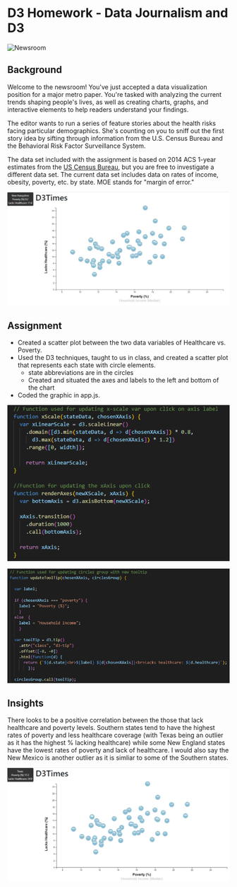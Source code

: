 # D3 Homework - Data Journalism and D3

![Newsroom](https://media.giphy.com/media/v2xIous7mnEYg/giphy.gif)

## Background

Welcome to the newsroom! You've just accepted a data visualization position for a major metro paper. You're tasked with analyzing the current trends shaping people's lives, as well as creating charts, graphs, and interactive elements to help readers understand your findings.

The editor wants to run a series of feature stories about the health risks facing particular demographics. She's counting on you to sniff out the first story idea by sifting through information from the U.S. Census Bureau and the Behavioral Risk Factor Surveillance System.

The data set included with the assignment is based on 2014 ACS 1-year estimates from the [US Census Bureau](https://data.census.gov/cedsci/), but you are free to investigate a different data set. The current data set includes data on rates of income, obesity, poverty, etc. by state. MOE stands for "margin of error."

![](https://github.com/KGore12/D3-challenge/blob/main/images/scatter.png)

## Assignment
* Created a scatter plot between the two data variables of Healthcare vs. Poverty.
* Used the D3 techniques, taught to us in class, and created a scatter plot that represents each state with circle elements.
    * state abbreviations are in the circles
    * Created and situated the axes and labels to the left and bottom of the chart
* Coded the graphic in app.js. 

![](https://github.com/KGore12/D3-challenge/blob/main/images/jscode.png)

![](https://github.com/KGore12/D3-challenge/blob/main/images/d3tooltip.png)

## Insights

There looks to be a positive correlation between the those that lack healthcare and poverty levels. Southern states tend to have the highest rates of poverty and less healthcare coverage (with Texas being an outlier as it has the highest % lacking healthcare) while some New England states have the lowest rates of poverty and lack of healthcare. I would also say the New Mexico is another outlier as it is simliar to some of the Southern states.

![](https://github.com/KGore12/D3-challenge/blob/main/images/tx_outlier.png)
